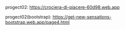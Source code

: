 progect02: https://crociera-di-piacere-60d98.web.app

progect02(bootstrap): https://get-new-sensations-bootstrap.web.app/page4.html
